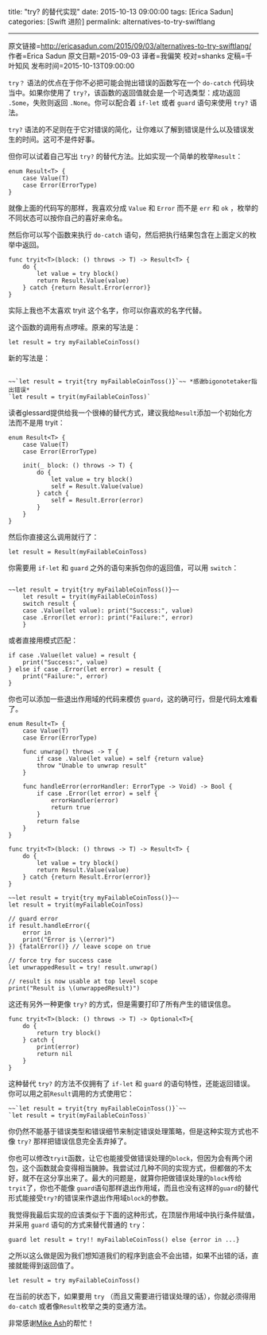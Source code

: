 title: "try? 的替代实现"
date: 2015-10-13 09:00:00
tags: [Erica Sadun]
categories: [Swift 进阶]
permalink: alternatives-to-try-swiftlang

---
原文链接=http://ericasadun.com/2015/09/03/alternatives-to-try-swiftlang/
作者=Erica Sadun
原文日期=2015-09-03
译者=我偏笑
校对=shanks
定稿=千叶知风
发布时间=2015-10-13T09:00:00

`try？` 语法的优点在于你不必把可能会抛出错误的函数写在一个 `do-catch` 代码块当中。如果你使用了 `try?`，该函数的返回值就会是一个可选类型：成功返回 `.Some`，失败则返回 `.None`。你可以配合着 `if-let` 或者 `guard` 语句来使用 `try?` 语法。
<!--more-->
`try?` 语法的不足则在于它对错误的简化，让你难以了解到错误是什么以及错误发生的时间。这可不是件好事。

但你可以试着自己写出 `try?` 的替代方法。比如实现一个简单的枚举`Result`：

    enum Result<T> {
        case Value(T)
        case Error(ErrorType)
    }

就像上面的代码写的那样，我喜欢分成 `Value` 和 `Error` 而不是 `err` 和 `ok` ，枚举的不同状态可以按你自己的喜好来命名。

然后你可以写个函数来执行 `do-catch` 语句，然后把执行结果包含在上面定义的枚举中返回。

	func tryit<T>(block: () throws -> T) -> Result<T> {
    	do {
        	let value = try block()
        	return Result.Value(value)
    	} catch {return Result.Error(error)}
	}

实际上我也不太喜欢 tryit 这个名字，你可以你喜欢的名字代替。

这个函数的调用有点啰嗦。原来的写法是：

	let result = try myFailableCoinToss()

新的写法是：

```

~~`let result = tryit{try myFailableCoinToss()}`~~ *感谢bigonotetaker指出错误*
`let result = tryit(myFailableCoinToss)`
```

读者glessard提供给我一个很棒的替代方式，建议我给`Result`添加一个初始化方法而不是用 tryit：

	enum Result<T> {
    	case Value(T)
    	case Error(ErrorType)
    
    	init(_ block: () throws -> T) {
        	do {
            	let value = try block()
            	self = Result.Value(value)
        	} catch {
            	self = Result.Error(error)
        	}
    	}
	}

然后你直接这么调用就行了：

	let result = Result(myFailableCoinToss)

你需要用 `if-let` 和 `guard` 之外的语句来拆包你的返回值，可以用 `switch`：

```

~~let result = tryit{try myFailableCoinToss()}~~
	let result = tryit(myFailableCoinToss)
	switch result {
	case .Value(let value): print("Success:", value)
	case .Error(let error): print("Failure:", error)
	}
```
或者直接用模式匹配：

	if case .Value(let value) = result {
    	print("Success:", value)
	} else if case .Error(let error) = result {
   		print("Failure:", error)
	}

你也可以添加一些退出作用域的代码来模仿 `guard`，这的确可行，但是代码太难看了。

	enum Result<T> {
    	case Value(T)
    	case Error(ErrorType)
    
    	func unwrap() throws -> T {
        	if case .Value(let value) = self {return value}
        	throw "Unable to unwrap result"
    	}
    
    	func handleError(errorHandler: ErrorType -> Void) -> Bool {
        	if case .Error(let error) = self {
            	errorHandler(error)
            	return true
        	}
        	return false
    	}
	}

	func tryit<T>(block: () throws -> T) -> Result<T> {
    	do {
        	let value = try block()
        	return Result.Value(value)
    	} catch {return Result.Error(error)}
	}
	
	~~let result = tryit{try myFailableCoinToss()}~~
	let result = tryit(myFailableCoinToss)

	// guard error
	if result.handleError({
    	error in
    	print("Error is \(error)")
	}) {fatalError()} // leave scope on true

	// force try for success case
	let unwrappedResult = try! result.unwrap()

	// result is now usable at top level scope
	print("Result is \(unwrappedResult)")

这还有另外一种更像 `try?` 的方式，但是需要打印了所有产生的错误信息。

	func tryit<T>(block: () throws -> T) -> Optional<T>{
    	do {
        	return try block()
    	} catch {
        	print(error)
        	return nil
    	}
	}

这种替代 `try?` 的方法不仅拥有了 `if-let` 和 `guard` 的语句特性，还能返回错误。你可以用之前`Result`调用的方式使用它：

```
~~`let result = tryit{try myFailableCoinToss()}`~~
`let result = tryit(myFailableCoinToss)`
```

你仍然不能基于错误类型和错误细节来制定错误处理策略，但是这种实现方式也不像 `try?` 那样把错误信息完全丢弃掉了。

你也可以修改`tryit`函数，让它也能接受做错误处理的`block`，但因为会有两个闭包，这个函数就会变得相当臃肿。我尝试过几种不同的实现方式，但都做的不太好，就不在这分享出来了。最大的问题是，就算你把做错误处理的`block`传给`tryit`了，你也不能像 `guard`语句那样退出作用域，而且也没有这样的`guard`的替代形式能接受`try?`的错误来作退出作用域`block`的参数。

我觉得我最后实现的应该类似于下面的这种形式，在顶层作用域中执行条件赋值，并采用  `guard` 语句的方式来替代普通的 `try`：

	guard let result = try!! myFailableCoinToss() else {error in ...}

之所以这么做是因为我们想知道我们的程序到底会不会出错，如果不出错的话，直接就能得到返回值了。

	let result = try myFailableCoinToss()

在当前的状态下，如果要用 `try` （而且又需要进行错误处理的话），你就必须得用 `do-catch` 或者像`Result`枚举之类的变通方法。

非常感谢[Mike Ash](http://mikeash.com/)的帮忙！
